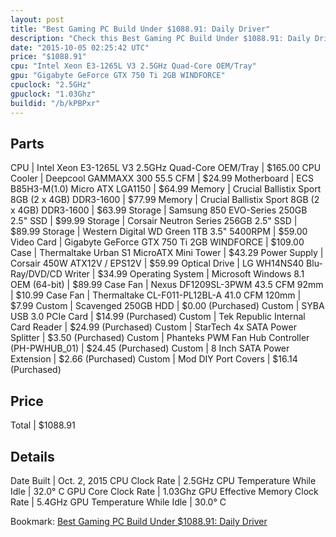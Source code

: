 ```yaml
---
layout: post
title: "Best Gaming PC Build Under $1088.91: Daily Driver"
description: "Check this Best Gaming PC Build Under $1088.91: Daily Driver. CPU: Intel Xeon E3-1265L V3 2.5GHz Quad-Core OEM/Tray, CPU Cooler: Deepcool GAMMAXX 300 55.5 CFM, Motherboard"
date: "2015-10-05 02:25:42 UTC"
price: "$1088.91"
cpu: "Intel Xeon E3-1265L V3 2.5GHz Quad-Core OEM/Tray"
gpu: "Gigabyte GeForce GTX 750 Ti 2GB WINDFORCE"
cpuclock: "2.5GHz"
gpuclock: "1.03Ghz"
buildid: "/b/kPBPxr"
---
```


## Parts

CPU | Intel Xeon E3-1265L V3 2.5GHz Quad-Core OEM/Tray | $165.00
CPU Cooler | Deepcool GAMMAXX 300 55.5 CFM | $24.99
Motherboard | ECS B85H3-M(1.0) Micro ATX LGA1150 | $64.99
Memory | Crucial Ballistix Sport 8GB (2 x 4GB) DDR3-1600 | $77.99
Memory | Crucial Ballistix Sport 8GB (2 x 4GB) DDR3-1600 | $63.99
Storage | Samsung 850 EVO-Series 250GB 2.5" SSD | $99.99
Storage | Corsair Neutron Series 256GB 2.5" SSD | $89.99
Storage | Western Digital WD Green 1TB 3.5" 5400RPM | $59.00
Video Card | Gigabyte GeForce GTX 750 Ti 2GB WINDFORCE | $109.00
Case | Thermaltake Urban S1 MicroATX Mini Tower | $43.29
Power Supply | Corsair 450W ATX12V / EPS12V | $59.99
Optical Drive | LG WH14NS40 Blu-Ray/DVD/CD Writer | $34.99
Operating System | Microsoft Windows 8.1 OEM (64-bit) | $89.99
Case Fan | Nexus DF1209SL-3PWM 43.5 CFM 92mm | $10.99
Case Fan | Thermaltake CL-F011-PL12BL-A 41.0 CFM 120mm | $7.99
Custom | Scavenged 250GB HDD | $0.00 (Purchased)
Custom | SYBA USB 3​​.0 PCIe Card | $14.99 (Purchased)
Custom | Tek Republic Internal Card Reader | $24.99 (Purchased)
Custom | StarTech 4x SATA Power Splitter | $3.50 (Purchased)
Custom | Phanteks PWM Fan Hub Controller (PH-PWHUB_01) | $24.45 (Purchased)
Custom | 8 Inch SATA Power Extension | $2.66 (Purchased)
Custom | Mod DIY Port Covers | $16.14 (Purchased)

## Price

Total | $1088.91

## Details

Date Built | Oct. 2, 2015
CPU Clock Rate | 2.5GHz
CPU Temperature While Idle | 32.0° C
GPU Core Clock Rate | 1.03Ghz
GPU Effective Memory Clock Rate | 5.4GHz
GPU Temperature While Idle | 30.0° C

Bookmark: [Best Gaming PC Build Under $1088.91: Daily Driver](http://pcbuilders.github.io/2015/10/05/best-gaming-pc-build-under-1088-dollars-dot-91-daily-driver/)
